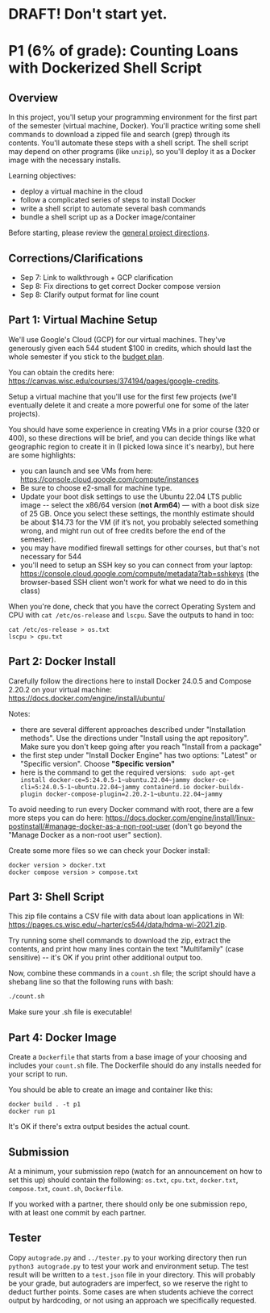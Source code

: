 # DRAFT!  Don't start yet.

# P1 (6% of grade): Counting Loans with Dockerized Shell Script

## Overview

In this project, you'll setup your programming environment for the
first part of the semester (virtual machine, Docker).  You'll practice
writing some shell commands to download a zipped file and search
(grep) through its contents.  You'll automate these steps with a shell
script.  The shell script may depend on other programs (like `unzip`),
so you'll deploy it as a Docker image with the necessary installs.

Learning objectives:
* deploy a virtual machine in the cloud
* follow a complicated series of steps to install Docker
* write a shell script to automate several bash commands
* bundle a shell script up as a Docker image/container

Before starting, please review the [general project directions](../projects.md).

## Corrections/Clarifications

* Sep 7: Link to walkthrough + GCP clarification
* Sep 8: Fix directions to get correct Docker compose version
* Sep 8: Clarify output format for line count

## Part 1: Virtual Machine Setup

We'll use Google's Cloud (GCP) for our virtual machines.  They've
generously given each 544 student $100 in credits, which should last
the whole semester if you stick to the [budget
plan](https://github.com/cs544-wisc/f23/blob/main/projects.md#compute-setup).

You can obtain the credits here: https://canvas.wisc.edu/courses/374194/pages/google-credits.

Setup a virtual machine that you'll use for the first few projects
(we'll eventually delete it and create a more powerful one for some of
the later projects).

You should have some experience in creating VMs in a prior course (320
or 400), so these directions will be brief, and you can decide things
like what geographic region to create it in (I picked Iowa since it's
nearby), but here are some highlights:

* you can launch and see VMs from here: https://console.cloud.google.com/compute/instances
* Be sure to choose e2-small for machine type. 
* Update your boot disk settings to  use the Ubuntu 22.04 LTS public image -- select the x86/64 version (**not Arm64**) — with a boot disk size of 25 GB. Once you select these settings, the monthly estimate should be about $14.73 for the VM (if it’s not, you probably selected something wrong, and might run out of free credits before the end of the semester).
* you may have modified firewall settings for other courses, but that's not necessary for 544
* you'll need to setup an SSH key so you can connect from your laptop: https://console.cloud.google.com/compute/metadata?tab=sshkeys (the browser-based SSH client won't work for what we need to do in this class)

When you're done, check that you have the correct Operating System and
CPU with `cat /etc/os-release` and `lscpu`.  Save the outputs to hand in too:

```
cat /etc/os-release > os.txt
lscpu > cpu.txt
```

## Part 2: Docker Install

Carefully follow the directions here to install Docker 24.0.5 and Compose 2.20.2 on your virtual machine: https://docs.docker.com/engine/install/ubuntu/

Notes:
* there are several different approaches described under "Installation methods".  Use the directions under "Install using the apt repository".  Make sure you don't keep going after you reach "Install from a package"
* the first step under "Install Docker Engine" has two options: "Latest" or "Specific version".  Choose **"Specific version"**
* here is the command to get the required versions: `
sudo apt-get install docker-ce=5:24.0.5-1~ubuntu.22.04~jammy docker-ce-cli=5:24.0.5-1~ubuntu.22.04~jammy containerd.io docker-buildx-plugin docker-compose-plugin=2.20.2-1~ubuntu.22.04~jammy`

To avoid needing to run every Docker command with root, there are a
few more steps you can do here:
https://docs.docker.com/engine/install/linux-postinstall/#manage-docker-as-a-non-root-user
(don't go beyond the "Manage Docker as a non-root user" section).

Create some more files so we can check your Docker install:

```
docker version > docker.txt
docker compose version > compose.txt
```

## Part 3: Shell Script

This zip file contains a CSV file with data about loan applications in
WI: https://pages.cs.wisc.edu/~harter/cs544/data/hdma-wi-2021.zip.

Try running some shell commands to download the zip, extract the
contents, and print how many lines contain the text "Multifamily"
(case sensitive) -- it's OK if you print other additional output too.

Now, combine these commands in a `count.sh` file; the script should
have a shebang line so that the following runs with bash:

```sh
./count.sh
```

Make sure your .sh file is executable!

## Part 4: Docker Image

Create a `Dockerfile` that starts from a base image of your choosing
and includes your `count.sh` file.  The Dockerfile should do any
installs needed for your script to run.

You should be able to create an image and container like this:

```
docker build . -t p1
docker run p1
```

It's OK if there's extra output besides the actual count.

## Submission

At a minimum, your submission repo (watch for an announcement on how
to set this up) should contain the following: `os.txt`, `cpu.txt`,
`docker.txt`, `compose.txt`, `count.sh`, `Dockerfile`.

If you worked with a partner, there should only be one submission
repo, with at least one commit by each partner.

## Tester

Copy `autograde.py` and `../tester.py` to your working directory 
then run `python3 autograde.py` to test your work and environment setup.
The test result will be written to a `test.json` file in your directory. 
This will probably be your grade, but autograders are imperfect, so we
reserve the right to deduct further points.  Some cases are when
students achieve the correct output by hardcoding, or not using an
approach we specifically requested.
